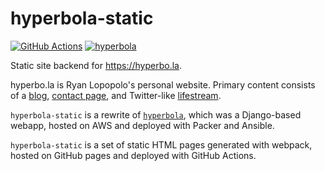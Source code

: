 # hyperbola-static

[![GitHub Actions](https://github.com/lopopolo/hyperbola-static/workflows/CI/badge.svg)](https://github.com/lopopolo/hyperbola-static/actions)
[![hyperbola](https://img.shields.io/badge/site-hyperbo.la-28dcdc.svg)](https://hyperbo.la/)

Static site backend for <https://hyperbo.la>.

hyperbo.la is Ryan Lopopolo's personal website. Primary content consists of a
[blog], [contact page], and Twitter-like [lifestream].

`hyperbola-static` is a rewrite of [`hyperbola`], which was a Django-based
webapp, hosted on AWS and deployed with Packer and Ansible.

`hyperbola-static` is a set of static HTML pages generated with webpack, hosted
on GitHub pages and deployed with GitHub Actions.

[`hyperbola`]: https://github.com/lopopolo/hyperbola
[blog]: https://hyperbo.la/w/
[contact page]: https://hyperbo.la/contact/
[lifestream]: https://hyperbo.la/lifestream/
